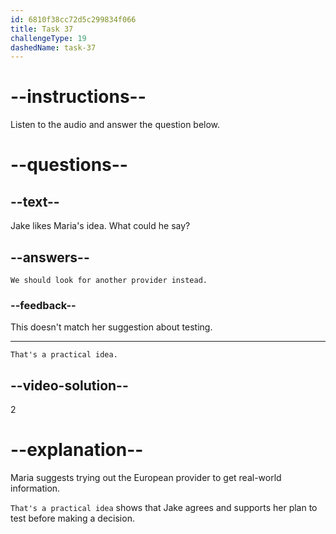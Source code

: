 ```yaml
---
id: 6810f38cc72d5c299834f066
title: Task 37
challengeType: 19
dashedName: task-37
---
```


<!-- (Audio) Maria: Can we try out the European provider? Testing it in real situations could give us better insights into its performance. -->

<!-- SPEAKING -->

# --instructions--

Listen to the audio and answer the question below.

# --questions--

## --text--

Jake likes Maria's idea. What could he say?

## --answers--

`We should look for another provider instead.`

### --feedback--

This doesn't match her suggestion about testing.

---

`That's a practical idea.`

## --video-solution--

2

# --explanation--

Maria suggests trying out the European provider to get real-world information.

`That's a practical idea` shows that Jake agrees and supports her plan to test before making a decision.
